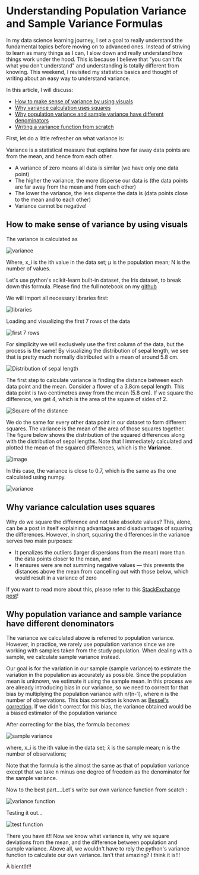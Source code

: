 # Understanding Population Variance and Sample Variance Formulas

In my data science learning journey, I set a goal to really understand the fundamental topics before moving on to advanced ones. Instead of striving to learn as many things as I can, I slow down and really understand how things work under the hood. This is because I believe that "you can't fix what you don't understand" and understanding is totally different from knowing. This weekend, I revisited my statistics basics and thought of writing about an easy way to understand variance. 

In this article, I will discuss:
- [How to make sense of variance by using visuals](#title1)
- [Why variance calculation uses squares](#title2)
- [Why population variance and sample variance have different denominators](#title3)
- [Writing a variance function from scratch](#title4)

First, let do a little refresher on what variance is:

Variance is a statistical measure that explains how far away data points are from the mean, and hence from each other. 
- A variance of zero means all data is similar (we have only one data point)
- The higher the variance, the more disperse our data is (the data points are far away from the mean and from each other)
- The lower the variance, the less disperse the data is (data points close to the mean and to each other)
- Variance cannot be negative!

## How to make sense of variance by using visuals <a name="title1"></a>

The variance is calculated as 

![variance](/assets/var.png)

Where,
x_i is the ith value in the data set;
µ is the population mean;
N is the number of values.

Let's use python's scikit-learn built-in dataset, the Iris dataset, to break down this formula. Please find the full notebook on my [github](/variance.ipynb)

We will import all necessary libraries first:

![libraries](/assets/libraries.png)

Loading and visualizing the first 7 rows of the data


![first 7 rows](/assets/head.png)

For simplicity we will exclusively use the first column of the data, but the process is the same! By visualizing the distribution of sepal length, we see that is pretty much normally distributed with a mean of around 5.8 cm.

![Distribution of sepal length](/assets/output.png)


The first step to calculate variance is finding the distance between each data point and the mean. Consider a flower of a 3.8cm sepal length. This data point is two centimetres away from the mean (5.8 cm). If we square the difference, we get 4, which is the area of the square of sides of 2. 

![Square of the distance](/assets/diff_square.png)

We do the same for every other data point in our dataset to form different squares. The variance is the mean of the area of those squares together. The figure below shows the distribution of the squared differences along with the distribution of sepal lengths. Note that I immediately calculated and plotted the mean of the squared differences, which is the **Variance**. 

![image](/assets/squared_diff.png)

In this case, the variance is close to 0.7, which is the same as the one calculated using numpy.

![variance](/assets/variance.png)

## Why variance calculation uses squares <a name="title2"></a>

Why do we square the difference and not take absolute values? This, alone, can be a post in itself explaining advantages and disadvantages of squaring the differences. However, in short, squaring the differences in the variance serves two main purposes:

- It penalizes the outliers (larger dispersions from the mean) more than the data points closer to the mean, and
- It ensures were are not summing negative values — this prevents the distances above the mean from cancelling out with those below, which would result in a variance of zero

If you want to read more about this, please refer to this [StackExchange post](https://stats.stackexchange.com/questions/118/why-square-the-difference-instead-of-taking-the-absolute-value-in-standard-devia)!

## Why population variance and sample variance have different denominators <a name="title3"></a>

The variance we calculated above is referred to population variance. However, in practice, we rarely use population variance since we are working with samples taken from the study population. When dealing with a sample, we calculate sample variance instead. 

Our goal is for the variation in our sample (sample variance) to estimate the variation in the population as accurately as possible. Since the population mean is unknown, we estimate it using the sample mean. In this process we are already introducing bias in our variance, so we need to correct for that bias by multiplying the population variance with n/(n-1), where n is the number of observations. This bias correction is known as [Bessel's correction](https://en.wikipedia.org/wiki/Bessel%27s_correction). If we didn't correct for this bias, the variance obtained would be a biased estimator of the population variance

After correcting for the bias, the formula becomes:

![sample variance](/assets/sample_var.png)

where, 
x_i is the ith value in the data set;
x̄ is the sample mean;
n is the number of observations;

Note that the formula is the almost the same as that of population variance except that we take n minus one degree of freedom as the denominator for the sample variance. 

Now to the best part....Let's write our own variance function from scatch <a name = title4></a>:

![variance function](/assets/var_fun.png)

Testing it out...

![test function](/assets/test_fun.png)

There you have it!! Now we know what variance is, why we square deviations from the mean, and the difference between population and sample variance. Above all, we wouldn't have to rely the python's variance function to calculate our own variance. Isn't that amazing? I think it is!!! 

À bientôt!!


